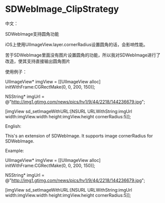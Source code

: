 # SDWebImage_ClipStrategy

中文：

SDWebImage支持圆角功能

iOS上使用UIImageView.layer.cornerRadius设置圆角的话，会影响性能。

苦于SDWebImage里面没有图片设置圆角的功能，所以我对SDWebImage进行了改造，使其支持直接输出圆角图片

使用例子：

UIImageView* imgView = [[UIImageView alloc] initWithFrame:CGRectMake(0, 0, 200, 150)];

NSString* imgUrl = @"http://img1.gtimg.com/news/pics/hv1/9/44/2218/144236679.jpg";

[imgView sd_setImageWithURL:[NSURL URLWithString:imgUrl width:imgView.width height:imgView.height cornerRadius:5]];



English:

This's an extension of SDWebImage.  It supports image cornerRadius for SDWebImage.

Example:

UIImageView* imgView = [[UIImageView alloc] initWithFrame:CGRectMake(0, 0, 200, 150)];

NSString* imgUrl = @"http://img1.gtimg.com/news/pics/hv1/9/44/2218/144236679.jpg";

[imgView sd_setImageWithURL:[NSURL URLWithString:imgUrl width:imgView.width height:imgView.height cornerRadius:5]];
